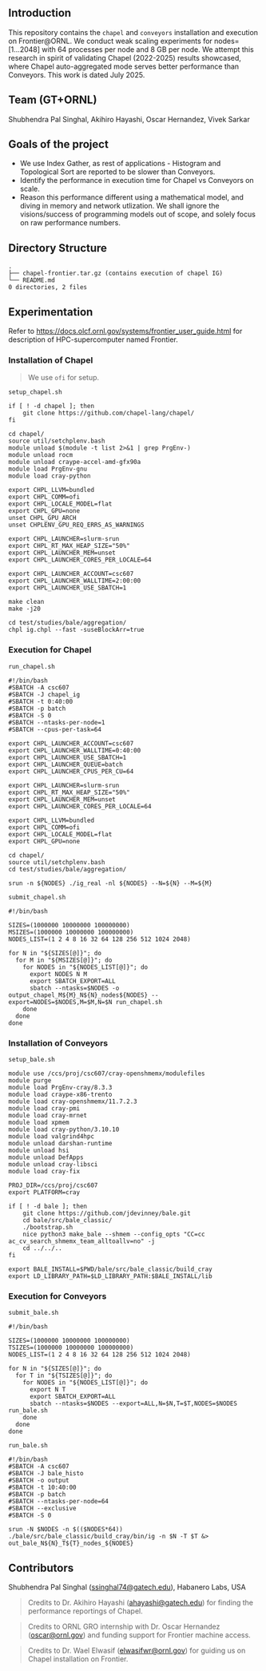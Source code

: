 ## Introduction
This repository contains the `chapel` and `conveyors` installation and execution on Frontier@ORNL. We conduct weak scaling experiments for nodes=$[1...2048]$ with $64$ processes per node and $8$ GB per node. We attempt this research in spirit of validating Chapel (2022-2025) results showcased, where Chapel auto-aggregated mode serves better performance than Conveyors. 
This work is dated July 2025.

## Team (GT+ORNL)
Shubhendra Pal Singhal, Akihiro Hayashi, Oscar Hernandez, Vivek Sarkar

## Goals of the project
- We use Index Gather, as rest of applications - Histogram and Topological Sort are reported to be slower than Conveyors.
- Identify the performance in execution time for Chapel vs Conveyors on scale. 
- Reason this performance different using a mathematical model, and diving in memory and network utlization. We shall ignore the visions/success of programming models out of scope, and solely focus on raw performance numbers.

## Directory Structure
```
.
├── chapel-frontier.tar.gz (contains execution of chapel IG)
└── README.md
0 directories, 2 files
```

## Experimentation
Refer to https://docs.olcf.ornl.gov/systems/frontier_user_guide.html for description of HPC-supercomputer named Frontier.

### Installation of Chapel
> We use `ofi` for setup.

`setup_chapel.sh`
```
if [ ! -d chapel ]; then
    git clone https://github.com/chapel-lang/chapel/
fi

cd chapel/
source util/setchplenv.bash
module unload $(module -t list 2>&1 | grep PrgEnv-)
module unload rocm
module unload craype-accel-amd-gfx90a
module load PrgEnv-gnu
module load cray-python

export CHPL_LLVM=bundled
export CHPL_COMM=ofi
export CHPL_LOCALE_MODEL=flat
export CHPL_GPU=none
unset CHPL_GPU_ARCH
unset CHPLENV_GPU_REQ_ERRS_AS_WARNINGS

export CHPL_LAUNCHER=slurm-srun
export CHPL_RT_MAX_HEAP_SIZE="50%"
export CHPL_LAUNCHER_MEM=unset
export CHPL_LAUNCHER_CORES_PER_LOCALE=64

export CHPL_LAUNCHER_ACCOUNT=csc607
export CHPL_LAUNCHER_WALLTIME=2:00:00
export CHPL_LAUNCHER_USE_SBATCH=1

make clean
make -j20

cd test/studies/bale/aggregation/
chpl ig.chpl --fast -suseBlockArr=true
```

### Execution for Chapel

`run_chapel.sh`
```
#!/bin/bash
#SBATCH -A csc607
#SBATCH -J chapel_ig
#SBATCH -t 0:40:00
#SBATCH -p batch
#SBATCH -S 0
#SBATCH --ntasks-per-node=1
#SBATCH --cpus-per-task=64

export CHPL_LAUNCHER_ACCOUNT=csc607
export CHPL_LAUNCHER_WALLTIME=0:40:00
export CHPL_LAUNCHER_USE_SBATCH=1
export CHPL_LAUNCHER_QUEUE=batch
export CHPL_LAUNCHER_CPUS_PER_CU=64

export CHPL_LAUNCHER=slurm-srun
export CHPL_RT_MAX_HEAP_SIZE="50%"
export CHPL_LAUNCHER_MEM=unset
export CHPL_LAUNCHER_CORES_PER_LOCALE=64

export CHPL_LLVM=bundled
export CHPL_COMM=ofi
export CHPL_LOCALE_MODEL=flat
export CHPL_GPU=none

cd chapel/
source util/setchplenv.bash
cd test/studies/bale/aggregation/

srun -n ${NODES} ./ig_real -nl ${NODES} --N=${N} --M=${M}
```

`submit_chapel.sh`
```
#!/bin/bash

SIZES=(1000000 10000000 100000000)
MSIZES=(1000000 10000000 100000000)
NODES_LIST=(1 2 4 8 16 32 64 128 256 512 1024 2048)

for N in "${SIZES[@]}"; do
  for M in "${MSIZES[@]}"; do
    for NODES in "${NODES_LIST[@]}"; do
      export NODES N M
      export SBATCH_EXPORT=ALL
      sbatch --ntasks=$NODES -o output_chapel_M${M}_N${N}_nodes${NODES} --export=NODES=$NODES,M=$M,N=$N run_chapel.sh
    done
  done
done

```

### Installation of Conveyors

`setup_bale.sh`
```
module use /ccs/proj/csc607/cray-openshmemx/modulefiles
module purge
module load PrgEnv-cray/8.3.3
module load craype-x86-trento
module load cray-openshmemx/11.7.2.3
module load cray-pmi
module load cray-mrnet
module load xpmem
module load cray-python/3.10.10
module load valgrind4hpc
module unload darshan-runtime
module unload hsi
module unload DefApps
module unload cray-libsci
module load cray-fix

PROJ_DIR=/ccs/proj/csc607
export PLATFORM=cray

if [ ! -d bale ]; then
    git clone https://github.com/jdevinney/bale.git
    cd bale/src/bale_classic/
    ./bootstrap.sh
    nice python3 make_bale --shmem --config_opts "CC=cc ac_cv_search_shmemx_team_alltoallv=no" -j
    cd ../../..
fi

export BALE_INSTALL=$PWD/bale/src/bale_classic/build_cray
export LD_LIBRARY_PATH=$LD_LIBRARY_PATH:$BALE_INSTALL/lib
```

### Execution for Conveyors

`submit_bale.sh`
```
#!/bin/bash

SIZES=(1000000 10000000 100000000)
TSIZES=(1000000 10000000 100000000)
NODES_LIST=(1 2 4 8 16 32 64 128 256 512 1024 2048)

for N in "${SIZES[@]}"; do
  for T in "${TSIZES[@]}"; do
    for NODES in "${NODES_LIST[@]}"; do
      export N T
      export SBATCH_EXPORT=ALL
      sbatch --ntasks=$NODES --export=ALL,N=$N,T=$T,NODES=$NODES run_bale.sh
    done
  done
done
```

`run_bale.sh`
```
#!/bin/bash
#SBATCH -A csc607
#SBATCH -J bale_histo
#SBATCH -o output
#SBATCH -t 10:40:00
#SBATCH -p batch
#SBATCH --ntasks-per-node=64
#SBATCH --exclusive
#SBATCH -S 0

srun -N $NODES -n $(($NODES*64)) ./bale/src/bale_classic/build_cray/bin/ig -n $N -T $T &> out_bale_N${N}_T${T}_nodes_${NODES}
```

## Contributors
Shubhendra Pal Singhal (ssinghal74@gatech.edu), Habanero Labs, USA
> Credits to Dr. Akihiro Hayashi (ahayashi@gatech.edu) for finding the performance reportings of Chapel.

> Credits to ORNL GRO internship with Dr. Oscar Hernandez (oscar@ornl.gov) and funding support for Frontier machine access.

> Credits to Dr. Wael Elwasif (elwasifwr@ornl.gov) for guiding us on Chapel installation on Frontier.

